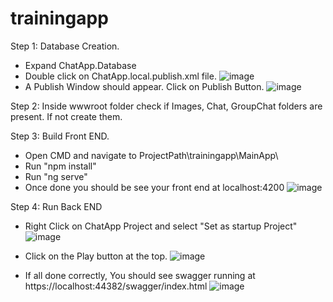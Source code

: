 # trainingapp
Step 1: Database Creation.
- Expand ChatApp.Database
- Double click on ChatApp.local.publish.xml file. 
![image](https://user-images.githubusercontent.com/17568496/227857719-b4950e83-12b5-40f1-8c4a-d15e65716479.png)
- A Publish Window should appear. Click on Publish Button.
![image](https://user-images.githubusercontent.com/17568496/227857863-1680753e-13ee-415a-95d4-33eda5e96922.png)

Step 2:
	Inside wwwroot folder check if Images, Chat, GroupChat folders are present. If not create them.

Step 3: Build Front END.
- Open CMD and navigate to ProjectPath\trainingapp\MainApp\
- Run "npm install"
- Run "ng serve"
- Once done you should be see your front end at localhost:4200
![image](https://user-images.githubusercontent.com/17568496/227858203-498b15e0-9b36-4c05-9eb5-07ddad162609.png)

Step 4: Run Back END
- Right Click on ChatApp Project and select "Set as startup Project"
![image](https://user-images.githubusercontent.com/17568496/227858473-cf7102c3-51fc-4c64-9461-1ca8fe01696e.png)

- Click on the Play button at the top.
![image](https://user-images.githubusercontent.com/17568496/227858536-bd8fa082-2cff-4211-b615-352aa03fb0f7.png)

- If all done correctly, You should see swagger running at https://localhost:44382/swagger/index.html
![image](https://user-images.githubusercontent.com/17568496/227858649-cf21eea8-521c-4021-8077-53f2c958580c.png)

